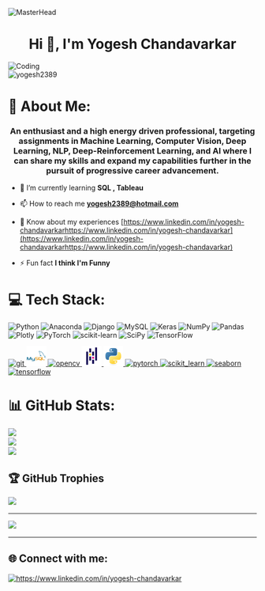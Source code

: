 ![MasterHead](https://storage.googleapis.com/gweb-uniblog-publish-prod/original_images/pathways_3.g)
<h1 align="center">Hi 👋, I'm Yogesh Chandavarkar</h1>

<img align="right" alt="Coding" width="1320" src="https://code.org/images/ai/ailab.gif">

<p align="left"> <img src="https://komarev.com/ghpvc/?username=yogesh2389&label=Profile%20views&color=0e75b6&style=flat" alt="yogesh2389" /> </p>



# 💫 About Me:

<h3 align="center">An enthusiast and a high energy driven professional, targeting assignments in Machine Learning, Computer Vision, Deep Learning, NLP, Deep-Reinforcement Learning, and AI where I can share my skills and expand my capabilities further in the pursuit of progressive career advancement.</h3>

- 🌱 I’m currently learning **SQL , Tableau**

- 📫 How to reach me **yogesh2389@hotmail.com**

- 📄 Know about my experiences [https://www.linkedin.com/in/yogesh-chandavarkarhttps://www.linkedin.com/in/yogesh-chandavarkar](https://www.linkedin.com/in/yogesh-chandavarkarhttps://www.linkedin.com/in/yogesh-chandavarkar)

- ⚡ Fun fact **I think I'm Funny**


# 💻 Tech Stack:
![Python](https://img.shields.io/badge/python-3670A0?style=for-the-badge&logo=python&logoColor=ffdd54) ![Anaconda](https://img.shields.io/badge/Anaconda-%2344A833.svg?style=for-the-badge&logo=anaconda&logoColor=white) ![Django](https://img.shields.io/badge/django-%23092E20.svg?style=for-the-badge&logo=django&logoColor=white) ![MySQL](https://img.shields.io/badge/mysql-%2300f.svg?style=for-the-badge&logo=mysql&logoColor=white) ![Keras](https://img.shields.io/badge/Keras-%23D00000.svg?style=for-the-badge&logo=Keras&logoColor=white) ![NumPy](https://img.shields.io/badge/numpy-%23013243.svg?style=for-the-badge&logo=numpy&logoColor=white) ![Pandas](https://img.shields.io/badge/pandas-%23150458.svg?style=for-the-badge&logo=pandas&logoColor=white) ![Plotly](https://img.shields.io/badge/Plotly-%233F4F75.svg?style=for-the-badge&logo=plotly&logoColor=white) ![PyTorch](https://img.shields.io/badge/PyTorch-%23EE4C2C.svg?style=for-the-badge&logo=PyTorch&logoColor=white) ![scikit-learn](https://img.shields.io/badge/scikit--learn-%23F7931E.svg?style=for-the-badge&logo=scikit-learn&logoColor=white) ![SciPy](https://img.shields.io/badge/SciPy-%230C55A5.svg?style=for-the-badge&logo=scipy&logoColor=%white) ![TensorFlow](https://img.shields.io/badge/TensorFlow-%23FF6F00.svg?style=for-the-badge&logo=TensorFlow&logoColor=white)

<p align="left"> <a href="https://git-scm.com/" target="_blank" rel="noreferrer"> <img src="https://www.vectorlogo.zone/logos/git-scm/git-scm-icon.svg" alt="git" width="40" height="40"/> </a> <a href="https://www.mysql.com/" target="_blank" rel="noreferrer"> <img src="https://raw.githubusercontent.com/devicons/devicon/master/icons/mysql/mysql-original-wordmark.svg" alt="mysql" width="40" height="40"/> </a> <a href="https://opencv.org/" target="_blank" rel="noreferrer"> <img src="https://www.vectorlogo.zone/logos/opencv/opencv-icon.svg" alt="opencv" width="40" height="40"/> </a> <a href="https://pandas.pydata.org/" target="_blank" rel="noreferrer"> <img src="https://raw.githubusercontent.com/devicons/devicon/2ae2a900d2f041da66e950e4d48052658d850630/icons/pandas/pandas-original.svg" alt="pandas" width="40" height="40"/> </a> <a href="https://www.python.org" target="_blank" rel="noreferrer"> <img src="https://raw.githubusercontent.com/devicons/devicon/master/icons/python/python-original.svg" alt="python" width="40" height="40"/> </a> <a href="https://pytorch.org/" target="_blank" rel="noreferrer"> <img src="https://www.vectorlogo.zone/logos/pytorch/pytorch-icon.svg" alt="pytorch" width="40" height="40"/> </a> <a href="https://scikit-learn.org/" target="_blank" rel="noreferrer"> <img src="https://upload.wikimedia.org/wikipedia/commons/0/05/Scikit_learn_logo_small.svg" alt="scikit_learn" width="40" height="40"/> </a> <a href="https://seaborn.pydata.org/" target="_blank" rel="noreferrer"> <img src="https://seaborn.pydata.org/_images/logo-mark-lightbg.svg" alt="seaborn" width="40" height="40"/> </a> <a href="https://www.tensorflow.org" target="_blank" rel="noreferrer"> <img src="https://www.vectorlogo.zone/logos/tensorflow/tensorflow-icon.svg" alt="tensorflow" width="40" height="40"/> </a> </p>

# 📊 GitHub Stats:
![](https://github-readme-stats.vercel.app/api?username=yogesh2389&theme=radical&hide_border=false&include_all_commits=false&count_private=true)<br/>
![](https://github-readme-streak-stats.herokuapp.com/?user=yogesh2389&theme=radical&hide_border=false)<br/>
![](https://github-readme-stats.vercel.app/api/top-langs/?username=yogesh2389&theme=radical&hide_border=false&include_all_commits=false&count_private=true&layout=compact)

## 🏆 GitHub Trophies
![](https://github-profile-trophy.vercel.app/?username=yogesh2389&theme=radical&no-frame=false&no-bg=true&margin-w=4)

---
[![](https://visitcount.itsvg.in/api?id=yogesh2389&icon=0&color=0)](https://visitcount.itsvg.in)

---


## 🌐 Connect with me:

<p align="left">
<a href="https://linkedin.com/in/https://www.linkedin.com/in/yogesh-chandavarkar" target="blank"><img align="center" src="https://raw.githubusercontent.com/rahuldkjain/github-profile-readme-generator/master/src/images/icons/Social/linked-in-alt.svg" alt="https://www.linkedin.com/in/yogesh-chandavarkar" height="30" width="40" /></a>
</p>




